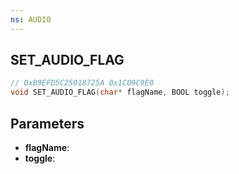 ```yaml
---
ns: AUDIO
---
```

## SET_AUDIO_FLAG

```c
// 0xB9EFD5C25018725A 0x1C09C9E0
void SET_AUDIO_FLAG(char* flagName, BOOL toggle);
```

## Parameters
* **flagName**:
* **toggle**:
